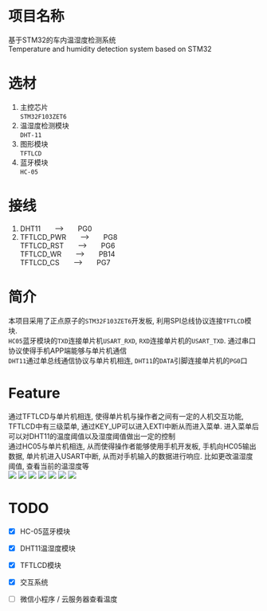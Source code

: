 # 项目名称
基于STM32的车内温湿度检测系统<br>
Temperature and humidity detection system based on STM32

# 选材
1. 主控芯片<br>`STM32F103ZET6`
2. 温湿度检测模块<br>`DHT-11`
3. 图形模块<br>`TFTLCD`
4. 蓝牙模块<br>`HC-05`

# 接线
1. DHT11&emsp;&emsp;-->&emsp;&emsp;PG0<br>
2. TFTLCD_PWR&emsp;&emsp;-->&emsp;&emsp;PG8<br>TFTLCD_RST&emsp;&emsp;-->&emsp;&emsp;PG6<br>TFTLCD_WR&emsp;&emsp;-->&emsp;&emsp;PB14<br>TFTLCD_CS&emsp;&emsp;-->&emsp;&emsp;PG7<br>

# 简介
本项目采用了正点原子的`STM32F103ZET6`开发板, 利用SPI总线协议连接`TFTLCD`模块.<br>
`HC05`蓝牙模块的`TXD`连接单片机`USART_RXD`, `RXD`连接单片机的`USART_TXD`. 通过串口协议使得手机APP端能够与单片机通信<br>
`DHT11`通过单总线通信协议与单片机相连, `DHT11`的`DATA`引脚连接单片机的`PG0`口<br>

# Feature
通过TFTLCD与单片机相连, 使得单片机与操作者之间有一定的人机交互功能, TFTLCD中有三级菜单, 通过KEY_UP可以进入EXTI中断从而进入菜单. 进入菜单后可以对DHT11的温度阈值以及湿度阈值做出一定的控制<br>
通过HC05与单片机相连, 从而使得操作者能够使用手机开发板, 手机向HC05输出数据, 单片机进入USART中断, 从而对手机输入的数据进行响应. 比如更改温湿度阈值, 查看当前的温湿度等<br>
![](\DOC\IMG\IMG_0064.jpg)
![](\DOC\IMG\IMG_0065.jpg)
![](\DOC\IMG\IMG_0066.jpg)
![](\DOC\IMG\IMG_0067.jpg)
![](\DOC\IMG\IMG_0068.jpg)
![](\DOC\IMG\IMG_0069.jpg)
![](\DOC\IMG\IMG_0070.jpg)

# TODO
- [x] HC-05蓝牙模块
- [x] DHT11温湿度模块
- [x] TFTLCD模块
- [x] 交互系统
- [ ] 微信小程序 / 云服务器查看温度

